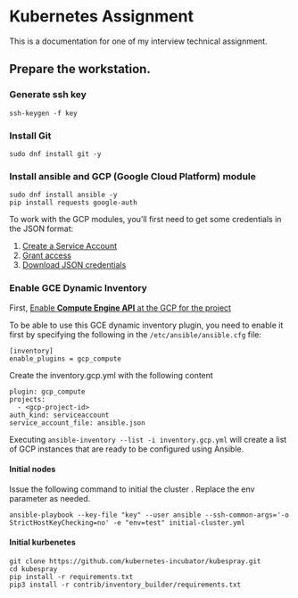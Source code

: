 # Kubernetes Assignment
This is a documentation for one of my interview technical assignment.

## Prepare the workstation.

### Generate ssh key
```
ssh-keygen -f key
```

### Install Git
```
sudo dnf install git -y
```

### Install ansible and GCP (Google Cloud Platform) module
```
sudo dnf install ansible -y
pip install requests google-auth
```

To work with the GCP modules, you’ll first need to get some credentials in the JSON format:
1. [Create a Service Account](https://cloud.google.com/iam/docs/creating-managing-service-accounts)
2. [Grant access](https://cloud.google.com/iam/docs/granting-changing-revoking-access)
3. [Download JSON credentials](https://cloud.google.com/iam/docs/creating-managing-service-account-keys)

### Enable GCE Dynamic Inventory
First, [Enable **Compute Engine API** at the GCP for the project](https://cloud.google.com/endpoints/docs/openapi/enable-api)

To be able to use this GCE dynamic inventory plugin, you need to enable it first by specifying the following in the `/etc/ansible/ansible.cfg` file:
```
[inventory]
enable_plugins = gcp_compute
```
Create the inventory.gcp.yml with the following content
```
plugin: gcp_compute
projects:
  - <gcp-project-id>
auth_kind: serviceaccount
service_account_file: ansible.json
```
Executing `ansible-inventory --list -i inventory.gcp.yml` will create a list of GCP instances that are ready to be configured using Ansible.

#### Initial nodes
Issue the following command to initial the cluster . Replace the env parameter as needed.
```
ansible-playbook --key-file "key" --user ansible --ssh-common-args='-o StrictHostKeyChecking=no' -e "env=test" initial-cluster.yml
```


#### Initial kurbenetes
```
git clone https://github.com/kubernetes-incubator/kubespray.git
cd kubespray
pip install -r requirements.txt
pip3 install -r contrib/inventory_builder/requirements.txt
```
